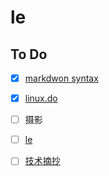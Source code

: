 # le

## To Do
- [x] [markdwon syntax](https://docs.github.com/en/get-started/writing-on-github/getting-started-with-writing-and-formatting-on-github/basic-writing-and-formatting-syntax)
- [x] [linux.do](https://linux.do/)  
  
- [ ] 摄影
- [ ] [le](https://leetcode.com/problems/merge-strings-alternately/description/?envType=study-plan-v2&envId=leetcode-75)
- [ ] [技术摘抄](https://lianglianglee.com/)